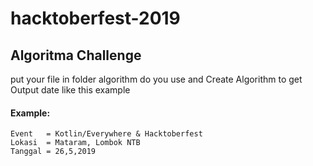 # hacktoberfest-2019

## Algoritma Challenge
put your file in folder algorithm do you use and Create Algorithm to get Output date like this example

#### Example:
``` 
Event   = Kotlin/Everywhere & Hacktoberfest
Lokasi  = Mataram, Lombok NTB
Tanggal = 26,5,2019
```
